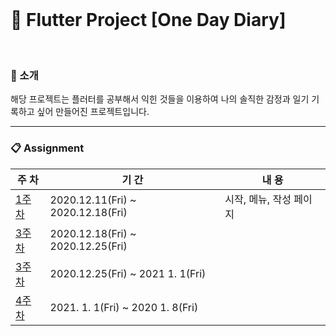 
<br>

# :blue_book: Flutter Project [One Day Diary]

<br>

### :house_with_garden: 소개 

해당 프로젝트는 플러터를 공부해서 익힌 것들을 이용하여 나의 솔직한 감정과 일기 기록하고 싶어 만들어진 프로젝트입니다. 

 
<hr>


### :clipboard: Assignment 
|주 차|기 간|내 용|
|------|---|---|
|[1주차](https://github.com/toast-ceo/flutter_emotion_diary/blob/progress/1.%20firstweek/first%20week.gif?raw=true)|2020.12.11(Fri) ~ 2020.12.18(Fri)|시작, 메뉴, 작성 페이지|
|[3주차]()|2020.12.18(Fri) ~ 2020.12.25(Fri)||
|[3주차]()|2020.12.25(Fri) ~ 2021 1. 1(Fri)||
|[4주차]()|2021. 1. 1(Fri) ~ 2020 1. 8(Fri)||
